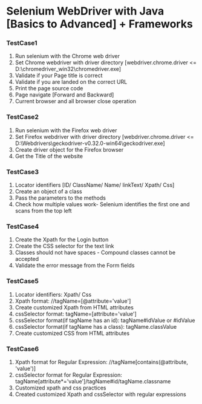 # Selenium WebDriver with Java [Basics to Advanced] + Frameworks

### TestCase1
1. Run selenium with the Chrome web driver
2. Set Chrome webdriver with driver directory 
[webdriver.chrome.driver <= D:\chromedriver_win32\chromedriver.exe]
3. Validate if your Page title is correct
4. Validate if you are landed on the correct URL
5. Print the page source code
6. Page navigate [Forward and Backward]
7. Current browser and all browser close operation

### TestCase2
1. Run selenium with the Firefox web driver
2. Set Firefox webdriver with driver directory 
[webdriver.chrome.driver <= D:\\Webdrivers\\geckodriver-v0.32.0-win64\\geckodriver.exe]
3. Create driver object for the Firefox browser
4. Get the Title of the website

### TestCase3
1. Locator identifiers [ID/ ClassName/ Name/ linkText/ Xpath/ Css]
2. Create an object of a class
3. Pass the parameters to the methods
4. Check how multiple values work- Selenium identifies the first one and scans from the top left

### TestCase4
1. Create the Xpath for the Login button
2. Create the CSS selector for the text link
3. Classes should not have spaces - Compound classes cannot be accepted
4. Validate the error message from the Form fields

### TestCase5
1. Locator identifiers: Xpath/ Css
2. Xpath format: //tagName=[@attribute='value']
3. Create customized Xpath from HTML attributes
4. cssSelector format: tagName=[attribute='value']
5. cssSelector format(if tagName has an id): tagName#idValue or #idValue
6. cssSelector format(if tagName has a class): tagName.classValue
7. Create customized CSS from HTML attributes

### TestCase6
1. Xpath format for Regular Expression: //tagName[contains(@attribute, 'value')]
2. cssSelector format for Regular Expression: tagName[attribute*='value']/tagName#id/tagName.classname
3. Customized xpath and css practices
4. Created customized Xpath and cssSelector with regular expressions
